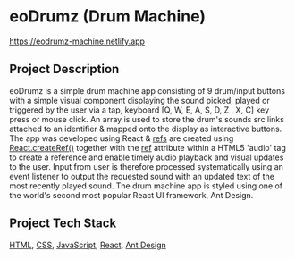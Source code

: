 # eoDrumz (Drum Machine) 
https://eodrumz-machine.netlify.app 

## Project Description
eoDrumz is a simple drum machine app consisting of 9 drum/input buttons with a simple visual component displaying the sound picked, played or triggered by the user via a tap, keyboard [Q, W, E, A, S, D, Z , X, C] key press or mouse click. An array is used to store the drum's sounds src links attached to an identifier & mapped onto the display as interactive buttons. The app was developed using React & [refs](https://reactjs.org/docs/refs-and-the-dom.html) are created using [React.createRef()](https://reactjs.org/docs/refs-and-the-dom.html) together with the [ref](https://reactjs.org/docs/refs-and-the-dom.html) attribute within a HTML5 'audio' tag to create a reference and enable timely audio playback and visual updates to the user. Input from user is therefore processed systematically using an event listener to output the requested sound with an updated text of the most recently played sound. The drum machine app is styled using one of the world's second most popular React UI framework, Ant Design.        

## Project Tech Stack 
[HTML](https://www.w3schools.com/html/),
[CSS](https://www.w3schools.com/css/),
[JavaScript](https://www.w3schools.com/js/),
[React](https://reactjs.org/),
[Ant Design](https://ant.design/)
